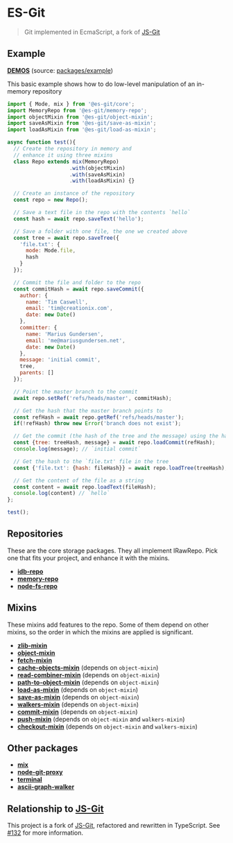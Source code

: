 # ES-Git

> Git implemented in EcmaScript, a fork of [JS-Git](https://github.com/creationix/js-git)

## Example

[**DEMOS**](https://es-git-examples.mariusgundersen.net/) (source: [packages/example](packages/example))

This basic example shows how to do low-level manipulation of an in-memory repository

```js
import { Mode, mix } from '@es-git/core';
import MemoryRepo from '@es-git/memory-repo';
import objectMixin from '@es-git/object-mixin';
import saveAsMixin from '@es-git/save-as-mixin';
import loadAsMixin from '@es-git/load-as-mixin';

async function test(){
  // Create the repository in memory and
  // enhance it using three mixins
  class Repo extends mix(MemoryRepo)
                    .with(objectMixin)
                    .with(saveAsMixin)
                    .with(loadAsMixin) {}

  // Create an instance of the repository
  const repo = new Repo();

  // Save a text file in the repo with the contents `hello`
  const hash = await repo.saveText('hello');

  // Save a folder with one file, the one we created above
  const tree = await repo.saveTree({
    'file.txt': {
      mode: Mode.file,
      hash
    }
  });

  // Commit the file and folder to the repo
  const commitHash = await repo.saveCommit({
    author: {
      name: 'Tim Caswell',
      email: 'tim@creationix.com',
      date: new Date()
    },
    committer: {
      name: 'Marius Gundersen',
      email: 'me@mariusgundersen.net',
      date: new Date()
    },
    message: 'initial commit',
    tree,
    parents: []
  });

  // Point the master branch to the commit
  await repo.setRef('refs/heads/master', commitHash);

  // Get the hash that the master branch points to
  const refHash = await repo.getRef('refs/heads/master');
  if(!refHash) throw new Error('branch does not exist');

  // Get the commit (the hash of the tree and the message) using the hash
  const {tree: treeHash, message} = await repo.loadCommit(refHash);
  console.log(message); // `initial commit`

  // Get the hash to the `file.txt' file in the tree
  const {'file.txt': {hash: fileHash}} = await repo.loadTree(treeHash);

  // Get the content of the file as a string
  const content = await repo.loadText(fileHash);
  console.log(content) // `hello`
};

test();
```

## Repositories

These are the core storage packages. They all implement IRawRepo. Pick one that fits your project, and enhance it with the mixins.

* **[idb-repo](https://www.npmjs.com/package/@es-git/idb-repo)**
* **[memory-repo](https://www.npmjs.com/package/@es-git/memory-repo)**
* **[node-fs-repo](https://www.npmjs.com/package/@es-git/node-fs-repo)**

## Mixins

These mixins add features to the repo. Some of them depend on other mixins, so the order in which the mixins are applied is significant.

* **[zlib-mixin](https://www.npmjs.com/package/@es-git/zlib-mixin)**
* **[object-mixin](https://www.npmjs.com/package/@es-git/object-mixin)**
* **[fetch-mixin](https://www.npmjs.com/package/@es-git/fetch-mixin)**
* **[cache-objects-mixin](https://www.npmjs.com/package/@es-git/cache-objects-mixin)** (depends on `object-mixin`)
* **[read-combiner-mixin](https://www.npmjs.com/package/@es-git/read-combiner-mixin)** (depends on `object-mixin`)
* **[path-to-object-mixin](https://www.npmjs.com/package/@es-git/path-to-object-mixin)** (depends on `object-mixin`)
* **[load-as-mixin](https://www.npmjs.com/package/@es-git/load-as-mixin)** (depends on `object-mixin`)
* **[save-as-mixin](https://www.npmjs.com/package/@es-git/save-as-mixin)** (depends on `object-mixin`)
* **[walkers-mixin](https://www.npmjs.com/package/@es-git/walkers-mixin)** (depends on `object-mixin`)
* **[commit-mixin](https://www.npmjs.com/package/@es-git/commit-mixin)** (depends on `object-mixin`)
* **[push-mixin](https://www.npmjs.com/package/@es-git/push-mixin)** (depends on `object-mixin` and `walkers-mixin`)
* **[checkout-mixin](https://www.npmjs.com/package/@es-git/checkout-mixin)** (depends on `object-mixin` and `walkers-mixin`)

## Other packages

* **[mix](https://www.npmjs.com/package/@es-git/mix)**
* **[node-git-proxy](https://www.npmjs.com/package/@es-git/node-git-proxy)**
* **[terminal](https://www.npmjs.com/package/@es-git/terminal)**
* **[ascii-graph-walker](https://www.npmjs.com/package/@es-git/ascii-graph-walker)**

## Relationship to [JS-Git](https://github.com/creationix/js-git)

This project is a fork of [JS-Git](https://github.com/creationix/js-git), refactored and rewritten in TypeScript. See [#132](https://github.com/creationix/js-git/issues/132) for more information.
